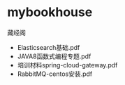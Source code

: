 # mybookhouse
藏经阁

- Elasticsearch基础.pdf
- JAVA8函数式编程专题.pdf
- 培训材料spring-cloud-gateway.pdf
- RabbitMQ-centos安装.pdf
